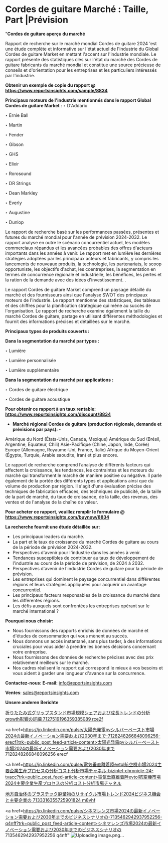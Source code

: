 # Cordes de guitare Marché : Taille, Part |Prévision

"<strong>Cordes de guitare aperçu du marché</strong>

Rapport de recherche sur le marché mondial Cordes de guitare 2024 'est une étude complète et informative sur l'état actuel de l'industrie du Global Cordes de guitare Market en mettant l'accent sur l'industrie mondiale. Le rapport présente des statistiques clés sur l'état du marché des Cordes de guitare fabricants du marché mondial et constitue une source précieuse de conseils et d'orientation pour les entreprises et les particuliers intéressés par l'industrie.

<strong>Obtenir un exemple de copie du rapport @ <a href=https://www.reportsinsights.com/sample/8834>https://www.reportsinsights.com/sample/8834</a></strong>

<strong>Principaux moteurs de l'industrie mentionnés dans le rapport Global Cordes de guitare Market</strong> :
‣ D'Addario

‣ Ernie Ball

‣ Martin

‣ Fender

‣ Gibson

‣ GHS

‣ Elixir

‣ Rorosound

‣ DR Strings

‣ Dean Markley

‣ Everly

‣ Augustine

‣ Dunlop

Le rapport de recherche basé sur les performances passées, présentes et futures du marché mondial pour l'année de prévision 2024-2032. Le rapport analyse en outre le scénario concurrentiel actuel, les modèles commerciaux répandus et les avancées probables des offres d'acteurs importants dans les années à venir. Le rapport met en lumière les dernières stratégies adoptées par les principaux acteurs et fabricants, y compris les lancements de nouveaux produits, la technologie, les partenariats, le scoop opportuniste, les objectifs d'achat, les coentreprises, la segmentation en termes de concurrence régionale et industrielle, les bénéfices, les pertes et la ration de la demande avec des idées d'investissement. .

Le rapport Cordes de guitare Market comprend un paysage détaillé du marché et des fournisseurs ainsi que l'analyse SWOT des principaux moteurs de l'industrie. Le rapport mentionne des statistiques, des tableaux et des chiffres pour la planification stratégique qui mène au succès de l'organisation. Le rapport de recherche examine également la taille du marché Cordes de guitare, partage en utilisant différentes méthodologies et fournit des informations précises et détaillées sur le marché.

<strong>Principaux types de produits couverts :</strong>

<strong>Dans la segmentation du marché par types :</strong>

‣ Lumière

‣ Lumière personnalisée

‣ Lumière supplémentaire

<strong>Dans la segmentation du marché par applications :</strong>

‣ Cordes de guitare électrique

‣ Cordes de guitare acoustique

<strong>Pour obtenir ce rapport à un taux rentable: <a href=https://www.reportsinsights.com/discount/8834>https://www.reportsinsights.com/discount/8834</a></strong>
<ul>
  <li><strong>Marché régional Cordes de guitare (production régionale, demande et prévisions par pays): -</strong></li>
</ul>
Amérique du Nord (États-Unis, Canada, Mexique)
Amérique du Sud (Brésil, Argentine, Equateur, Chili)
Asie-Pacifique (Chine, Japon, Inde, Corée)
Europe (Allemagne, Royaume-Uni, France, Italie)
Afrique du Moyen-Orient (Égypte, Turquie, Arabie saoudite, Iran) et plus encore.

Le rapport de recherche comprend l’analyse de différents facteurs qui affectent la croissance, les tendances, les contraintes et les moteurs du marché qui transforment le marché de manière positive ou négative. Il parle également de la portée des différents types et applications ainsi que du volume de production par région. Il s'agit d'une évaluation précise des techniques de fabrication efficaces, des techniques de publicité, de la taille de la part de marché, du taux de croissance, de la taille, des revenus, des ventes et de l'analyse de la chaîne de valeur.

<strong>Pour acheter ce rapport, veuillez remplir le formulaire @   <a href=https://www.reportsinsights.com/buynow/8834>https://www.reportsinsights.com/buynow/8834</a></strong>

<strong>La recherche fournit une étude détaillée sur:</strong>
<ul>
  <li>Les principaux leaders du marché.</li>
  <li>La part et le taux de croissance du marché Cordes de guitare au cours de la période de prévision 2024-2032.</li>
  <li>Perspectives d'avenir pour l'industrie dans les années à venir.</li>
  <li>Tendances susceptibles de contribuer au taux de développement de l'industrie au cours de la période de prévision, de 2024 à 2032.</li>
  <li>Perspectives d'avenir de l'industrie Cordes de guitare pour la période de prévision.</li>
  <li>Les entreprises qui dominent le paysage concurrentiel dans différentes régions et leurs stratégies appliquées pour acquérir un avantage concurrentiel.</li>
  <li>Les principaux facteurs responsables de la croissance du marché dans les différentes régions.</li>
  <li>Les défis auxquels sont confrontées les entreprises opérant sur le marché international ?</li>
</ul>
<strong>Pourquoi nous choisir:</strong>
<ul>
  <li>Nous fournissons des rapports enrichis de données de marché et d'études de consommation qui vous mènent au succès.</li>
  <li>Nous donnons un accès instantané, sans plus tarder, à des informations cruciales pour vous aider à prendre les bonnes décisions concernant votre entreprise.</li>
  <li>Nous fournissons des données de recherche précises avec des prix relativement meilleurs sur le marché.</li>
  <li>Nos cadres réalisent le rapport qui correspond le mieux à vos besoins et vous aident à garder une longueur d'avance sur la concurrence.</li>
</ul>
<strong>Contactez-nous:
</strong><strong>E-mail:</strong> <a href=mailto:info@reportsinsights.com>info@reportsinsights.com</a>

<strong>Ventes</strong>: <a href=mailto:sales@reportsinsights.com>sales@reportsinsights.com</a>

<strong>Unsere anderen Berichte</strong>

<a href=https://www.linkedin.com/pulse/折りたたみ式グリップスタンド市場規模シェアおよび成長トレンドの分析growth影響の詳細-7127519196359385089-rce2f/>折りたたみ式グリップスタンド市場規模シェアおよび成長トレンドの分析growth影響の詳細 7127519196359385089 rce2f</a>

<a href=https://jp.linkedin.com/pulse/太陽光発電pvシルバーペースト市場2024の最新イノベーション需要および2030年まで-7128248266848096256-erecf?trk=public_post_feed-article-content>太陽光発電pvシルバーペースト市場2024の最新イノベーション需要および2030年まで 7128248266848096256 erecf</a>

<a href=https://jp.linkedin.com/pulse/電気垂直離着陸evtol航空機市場2024主要企業生産プロセスの分析コスト分析市場チャネル-bizintel-chronicle-24-tvacc?trk=public_post_feed-article-content>電気垂直離着陸evtol航空機市場2024主要企業生産プロセスの分析コスト分析市場チャネル</a>

<a href=https://www.linkedin.com/pulse/地方自治体のプラスチック廃棄物のリサイクル市場トレンド2024ビジネス機会と主要企業の-7133316355725901824-m8vhf/>地方自治体のプラスチック廃棄物のリサイクル市場トレンド2024ビジネス機会と主要企業の 7133316355725901824 m8vhf</a>

<a href=https://jp.linkedin.com/pulse/シネマレンズ市場2024の最新イノベーション需要および2030年までのビジネスシナリオの-7135462942937952256-q4nff?trk=public_post_feed-article-content>シネマレンズ市場2024の最新イノベーション需要および2030年までのビジネスシナリオの 7135462942937952256 q4nff</a>"
![Uploading image.png…]()
